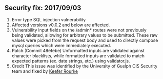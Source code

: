 Security fix: 2017/09/03
------------------------
 1. Error type
    SQL injection vulnerability
 2. Affected versions
    v0.0.2 and below are affected.
 3. Vulnerability
    Input fields on the /admin* routes were not previously being
    validated, allowing for arbitrary values to be submitted. These raw
    values were picked from the request body and used to directly
    compose mysql queries which were immediately executed.
 4. Patch (Commit 48efebe)
    Unformatted inputs are validated against character blacklists, while
    formatted inputs are validated to match expected patterns (ex. date
    strings, etc.) using validator.js.
 5. Credit
    This issue was identified by the University of Guelph CIS Security
    team and fixed by [Keefer Rourke](https://github.com/keeferrourke)
